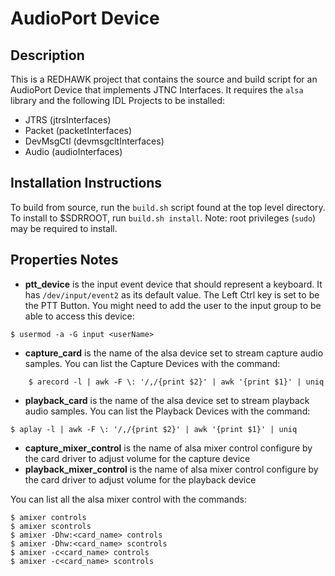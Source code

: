 # AudioPort Device

## Description

This is a REDHAWK project that contains the source and build script for an AudioPort Device that implements JTNC Interfaces. It requires the `alsa` library and the following IDL Projects to be installed:

* JTRS (jtrsInterfaces)
* Packet (packetInterfaces)
* DevMsgCtl (devmsgcltInterfaces)
* Audio (audioInterfaces)

## Installation Instructions

To build from source, run the `build.sh` script found at the top level directory. To install to $SDRROOT, run `build.sh install`. 
Note: root privileges (`sudo`) may be required to install.

## Properties Notes

- **ptt_device** is the input event device that should represent a keyboard. It has `/dev/input/event2` as its default value. The Left Ctrl key is set to be the PTT Button. You might need to add the user to the input group to be able to access this device:
```
$ usermod -a -G input <userName>
```
- **capture_card** is the name of the alsa device set to stream capture audio samples. You can list the Capture Devices with the command: 
```
	$ arecord -l | awk -F \: '/,/{print $2}' | awk '{print $1}' | uniq
```
- **playback_card** is the name of the alsa device set to stream playback audio samples. You can list the Playback Devices with the command:
```
$ aplay -l | awk -F \: '/,/{print $2}' | awk '{print $1}' | uniq
```
- **capture_mixer_control** is the name of alsa mixer control configure by the card driver to adjust volume for the capture device
- **playback_mixer_control** is the name of alsa mixer control configure by the card driver to adjust volume for the playback device

You can list all the alsa mixer control with the commands:

```
$ amixer controls
$ amixer scontrols
$ amixer -Dhw:<card_name> controls
$ amixer -Dhw:<card_name> scontrols
$ amixer -c<card_name> controls
$ amixer -c<card_name> scontrols
```
